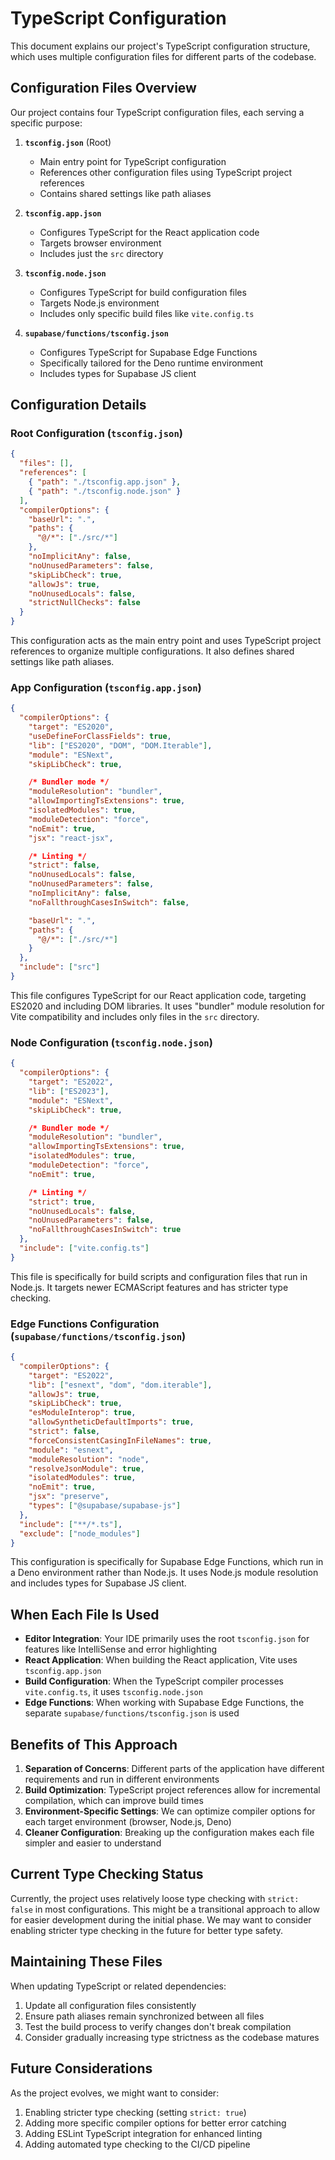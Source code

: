 # TypeScript Configuration

This document explains our project's TypeScript configuration structure, which uses multiple configuration files for different parts of the codebase.

## Configuration Files Overview

Our project contains four TypeScript configuration files, each serving a specific purpose:

1. **`tsconfig.json`** (Root)
   - Main entry point for TypeScript configuration
   - References other configuration files using TypeScript project references
   - Contains shared settings like path aliases

2. **`tsconfig.app.json`**
   - Configures TypeScript for the React application code
   - Targets browser environment
   - Includes just the `src` directory 

3. **`tsconfig.node.json`**
   - Configures TypeScript for build configuration files
   - Targets Node.js environment
   - Includes only specific build files like `vite.config.ts`

4. **`supabase/functions/tsconfig.json`**
   - Configures TypeScript for Supabase Edge Functions
   - Specifically tailored for the Deno runtime environment
   - Includes types for Supabase JS client

## Configuration Details

### Root Configuration (`tsconfig.json`)

```json
{
  "files": [],
  "references": [
    { "path": "./tsconfig.app.json" },
    { "path": "./tsconfig.node.json" }
  ],
  "compilerOptions": {
    "baseUrl": ".",
    "paths": {
      "@/*": ["./src/*"]
    },
    "noImplicitAny": false,
    "noUnusedParameters": false,
    "skipLibCheck": true,
    "allowJs": true,
    "noUnusedLocals": false,
    "strictNullChecks": false
  }
}
```

This configuration acts as the main entry point and uses TypeScript project references to organize multiple configurations. It also defines shared settings like path aliases.

### App Configuration (`tsconfig.app.json`)

```json
{
  "compilerOptions": {
    "target": "ES2020",
    "useDefineForClassFields": true,
    "lib": ["ES2020", "DOM", "DOM.Iterable"],
    "module": "ESNext",
    "skipLibCheck": true,

    /* Bundler mode */
    "moduleResolution": "bundler",
    "allowImportingTsExtensions": true,
    "isolatedModules": true,
    "moduleDetection": "force",
    "noEmit": true,
    "jsx": "react-jsx",

    /* Linting */
    "strict": false,
    "noUnusedLocals": false,
    "noUnusedParameters": false,
    "noImplicitAny": false,
    "noFallthroughCasesInSwitch": false,

    "baseUrl": ".",
    "paths": {
      "@/*": ["./src/*"]
    }
  },
  "include": ["src"]
}
```

This file configures TypeScript for our React application code, targeting ES2020 and including DOM libraries. It uses "bundler" module resolution for Vite compatibility and includes only files in the `src` directory.

### Node Configuration (`tsconfig.node.json`)

```json
{
  "compilerOptions": {
    "target": "ES2022",
    "lib": ["ES2023"],
    "module": "ESNext",
    "skipLibCheck": true,

    /* Bundler mode */
    "moduleResolution": "bundler",
    "allowImportingTsExtensions": true,
    "isolatedModules": true,
    "moduleDetection": "force",
    "noEmit": true,

    /* Linting */
    "strict": true,
    "noUnusedLocals": false,
    "noUnusedParameters": false,
    "noFallthroughCasesInSwitch": true
  },
  "include": ["vite.config.ts"]
}
```

This file is specifically for build scripts and configuration files that run in Node.js. It targets newer ECMAScript features and has stricter type checking.

### Edge Functions Configuration (`supabase/functions/tsconfig.json`)

```json
{
  "compilerOptions": {
    "target": "ES2022",
    "lib": ["esnext", "dom", "dom.iterable"],
    "allowJs": true,
    "skipLibCheck": true,
    "esModuleInterop": true,
    "allowSyntheticDefaultImports": true,
    "strict": false,
    "forceConsistentCasingInFileNames": true,
    "module": "esnext",
    "moduleResolution": "node",
    "resolveJsonModule": true,
    "isolatedModules": true,
    "noEmit": true,
    "jsx": "preserve",
    "types": ["@supabase/supabase-js"]
  },
  "include": ["**/*.ts"],
  "exclude": ["node_modules"]
}
```

This configuration is specifically for Supabase Edge Functions, which run in a Deno environment rather than Node.js. It uses Node.js module resolution and includes types for Supabase JS client.

## When Each File Is Used

- **Editor Integration**: Your IDE primarily uses the root `tsconfig.json` for features like IntelliSense and error highlighting
- **React Application**: When building the React application, Vite uses `tsconfig.app.json`
- **Build Configuration**: When the TypeScript compiler processes `vite.config.ts`, it uses `tsconfig.node.json`
- **Edge Functions**: When working with Supabase Edge Functions, the separate `supabase/functions/tsconfig.json` is used

## Benefits of This Approach

1. **Separation of Concerns**: Different parts of the application have different requirements and run in different environments
2. **Build Optimization**: TypeScript project references allow for incremental compilation, which can improve build times
3. **Environment-Specific Settings**: We can optimize compiler options for each target environment (browser, Node.js, Deno)
4. **Cleaner Configuration**: Breaking up the configuration makes each file simpler and easier to understand

## Current Type Checking Status

Currently, the project uses relatively loose type checking with `strict: false` in most configurations. This might be a transitional approach to allow for easier development during the initial phase. We may want to consider enabling stricter type checking in the future for better type safety.

## Maintaining These Files

When updating TypeScript or related dependencies:
1. Update all configuration files consistently
2. Ensure path aliases remain synchronized between all files
3. Test the build process to verify changes don't break compilation
4. Consider gradually increasing type strictness as the codebase matures

## Future Considerations

As the project evolves, we might want to consider:
1. Enabling stricter type checking (setting `strict: true`)
2. Adding more specific compiler options for better error catching
3. Adding ESLint TypeScript integration for enhanced linting
4. Adding automated type checking to the CI/CD pipeline 